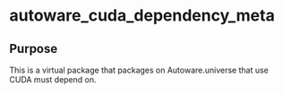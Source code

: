 # autoware_cuda_dependency_meta

## Purpose

This is a virtual package that packages on Autoware.universe that use CUDA must depend on.
